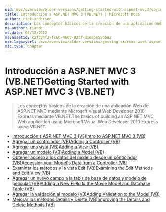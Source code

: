 ```yaml
---
uid: mvc/overview/older-versions/getting-started-with-aspnet-mvc3/vb/index
title: Introducción a ASP.NET MVC 3 (VB.NET) | Microsoft Docs
author: rick-anderson
description: Los conceptos básicos de la creación de una aplicación Web de ASP.NET MVC mediante Microsoft Visual Web Developer 2010 Express mediante VB.NET.
ms.author: riande
ms.date: 04/12/2012
ms.assetid: c2f134f3-fc6b-4603-823f-d1eabe55bba2
msc.legacyurl: /mvc/overview/older-versions/getting-started-with-aspnet-mvc3/vb
msc.type: chapter
---
```

<a name="getting-started-with-aspnet-mvc-3-vbnet"></a><span data-ttu-id="87e55-103">Introducción a ASP.NET MVC 3 (VB.NET)</span><span class="sxs-lookup"><span data-stu-id="87e55-103">Getting Started with ASP.NET MVC 3 (VB.NET)</span></span>
====================
> <span data-ttu-id="87e55-104">Los conceptos básicos de la creación de una aplicación Web de ASP.NET MVC mediante Microsoft Visual Web Developer 2010 Express mediante VB.NET.</span><span class="sxs-lookup"><span data-stu-id="87e55-104">The basics of building an ASP.NET MVC Web application using Microsoft Visual Web Developer 2010 Express using VB.NET.</span></span>


- [<span data-ttu-id="87e55-105">Introducción a ASP.NET MVC 3 (VB)</span><span class="sxs-lookup"><span data-stu-id="87e55-105">Intro to ASP.NET MVC 3 (VB)</span></span>](intro-to-aspnet-mvc-3.md)
- [<span data-ttu-id="87e55-106">Agregar un controlador (VB)</span><span class="sxs-lookup"><span data-stu-id="87e55-106">Adding a Controller (VB)</span></span>](adding-a-controller.md)
- [<span data-ttu-id="87e55-107">Agregar una vista (VB)</span><span class="sxs-lookup"><span data-stu-id="87e55-107">Adding a View (VB)</span></span>](adding-a-view.md)
- [<span data-ttu-id="87e55-108">Agregar un modelo (VB)</span><span class="sxs-lookup"><span data-stu-id="87e55-108">Adding a Model (VB)</span></span>](adding-a-model.md)
- [<span data-ttu-id="87e55-109">Obtener acceso a los datos del modelo desde un controlador (VB)</span><span class="sxs-lookup"><span data-stu-id="87e55-109">Accessing your Model's Data from a Controller (VB)</span></span>](accessing-your-models-data-from-a-controller.md)
- [<span data-ttu-id="87e55-110">Examinar los métodos y la vista Edit (VB)</span><span class="sxs-lookup"><span data-stu-id="87e55-110">Examining the Edit Methods and Edit View (VB)</span></span>](examining-the-edit-methods-and-edit-view.md)
- [<span data-ttu-id="87e55-111">Agregar un nuevo campo a la tabla de base de datos y modelo de películas (VB)</span><span class="sxs-lookup"><span data-stu-id="87e55-111">Adding a New Field to the Movie Model and Database Table (VB)</span></span>](adding-a-new-field.md)
- [<span data-ttu-id="87e55-112">Agregar la validación al modelo (VB)</span><span class="sxs-lookup"><span data-stu-id="87e55-112">Adding Validation to the Model (VB)</span></span>](adding-validation-to-the-model.md)
- [<span data-ttu-id="87e55-113">Mejorar los métodos Details y Delete (VB)</span><span class="sxs-lookup"><span data-stu-id="87e55-113">Improving the Details and Delete Methods (VB)</span></span>](improving-the-details-and-delete-methods.md)

